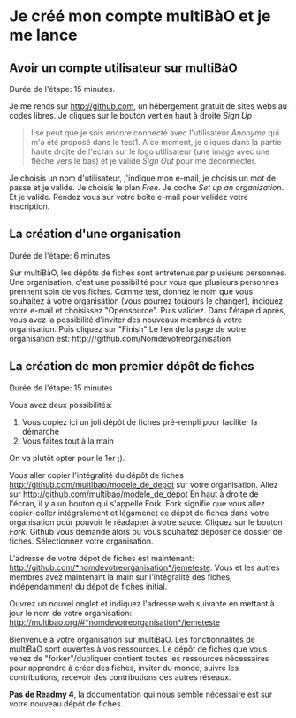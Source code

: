# Je créé mon compte multiBàO et je me lance

## Avoir un compte utilisateur sur multiBàO

Durée de l'étape: 15 minutes.

Je me rends sur http://github.com, un hébergement gratuit de sites webs au codes libres. 
Je cliques sur le bouton vert en haut à droite *Sign Up*

> l se peut que je sois encore connecté avec l'utilisateur *Anonyme* qui m'a été proposé dans le test1.
A ce moment, je cliques dans la partie haute droite de l'écran sur le logo utilisateur (une image avec une flêche vers le bas) et je valide *Sign Out* pour me déconnecter.

Je choisis un nom d'utilisateur, j'indique mon e-mail, je choisis un mot de passe et je valide.
Je choisis le plan *Free*. Je coche *Set up an organization*. Et je valide. 
Rendez vous sur votre boîte e-mail pour validez votre inscription. 

## La création d'une organisation

Durée de l'étape: 6 minutes

Sur multiBàO, les dépôts de fiches sont entretenus par plusieurs personnes. 
Une organisation, c'est une possibilité pour vous que plusieurs personnes prennent soin de vos fiches. 
Comme test, donnez le nom que vous souhaitez à votre organisation (vous pourrez toujours le changer), indiquez votre e-mail et choisissez "Opensource". Puis validez.
Dans l'étape d'après, vous avez la possibilité d'inviter des nouveaux membres à votre organisation. 
Puis cliquez sur "Finish"
Le lien de la page de votre organisation est: http:///github.com/Nomdevotreorganisation

## La création de mon premier dépôt de fiches

Durée de l'étape: 15 minutes

Vous avez deux possibilités:
1. Vous copiez ici un joli dépôt de fiches pré-rempli pour faciliter la démarche
2. Vous faites tout à la main

On va plutôt opter pour le 1er ;). 

Vous aller copier l'intégralité du dépôt de fiches http://github.com/multibao/modele_de_depot sur votre organisation.
Allez sur http://github.com/multibao/modele_de_depot
En haut à droite de l'écran, il y a un bouton qui s'appelle Fork. Fork signifie que vous allez copier-coller intégralement et légamenet ce dépot de fiches dans votre organisation pour pouvoir le réadapter à votre sauce.
Cliquez sur le bouton *Fork*. 
Github vous demande alors où vous souhaitez déposer ce dossier de fiches.
Sélectionnez votre organisation. 

L'adresse de votre dépot de fiches est maintenant: http://github.com/*nomdevotreorganisation*/jemeteste.
Vous et les autres membres avez maintenant la main sur l'intégralité des fiches, indépendamment du dépot de fiches initial. 

Ouvrez un nouvel onglet et indiquez l'adresse web suivante en mettant à jour le nom de votre organisation: http://multibao.org/#*nomdevotreorganisation*/jemeteste

Bienvenue à votre organisation sur multiBàO. 
Les fonctionnalités de multiBàO sont ouvertes à vos ressources.
Le dépôt de fiches que vous venez de "forker"/dupliquer contient toutes les ressources nécessaires pour apprendre à créer des fiches, inviter du monde, suivre les contributions, recevoir des contributions des autres réseaux.

**Pas de Readmy 4**, la documentation qui nous semble nécessaire est sur votre nouveau dépôt de fiches. 
